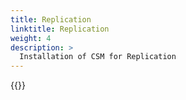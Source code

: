 ```yaml
---
title: Replication
linktitle: Replication
weight: 4
description: >
  Installation of CSM for Replication
---
```


{{<include file="content/docs/getting-started/installation/operator/modules/replication.md" hideClasses="default" >}}